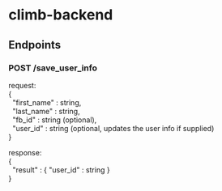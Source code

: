 # climb-backend

## Endpoints

### POST /save_user_info
request:  
{  
&nbsp;&nbsp;"first_name"  :   string,  
&nbsp;&nbsp;"last_name"   :   string,  
&nbsp;&nbsp;"fb_id"       :   string (optional),  
&nbsp;&nbsp;"user_id"     :   string (optional, updates the user info if supplied)  
}  

response:  
{  
&nbsp;&nbsp;"result"   :  {   "user_id"   :   string  }    
}  
